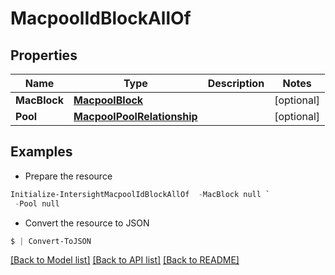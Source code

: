 # MacpoolIdBlockAllOf
## Properties

Name | Type | Description | Notes
------------ | ------------- | ------------- | -------------
**MacBlock** | [**MacpoolBlock**](MacpoolBlock.md) |  | [optional] 
**Pool** | [**MacpoolPoolRelationship**](MacpoolPoolRelationship.md) |  | [optional] 

## Examples

- Prepare the resource
```powershell
Initialize-IntersightMacpoolIdBlockAllOf  -MacBlock null `
 -Pool null
```

- Convert the resource to JSON
```powershell
$ | Convert-ToJSON
```

[[Back to Model list]](../README.md#documentation-for-models) [[Back to API list]](../README.md#documentation-for-api-endpoints) [[Back to README]](../README.md)

